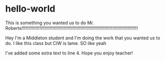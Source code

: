 # hello-world
This is something you wanted us to do Mr. Roberts!!!!!!!!!!!!!!!!!!!!!!!!!!!!!!!!!!!!!!!!!!!!!!!!!!!!!!!!!!!!!!!!!!!!!!!!!!!!!!!!!!!!!!!!!!!

Hey I'm a Middleton student and I'm doing the work that you wanted us to do. I like this class but CIW is lame. SO like yeah

I've added some extra text to line 4. Hope you enjoy teacher!
